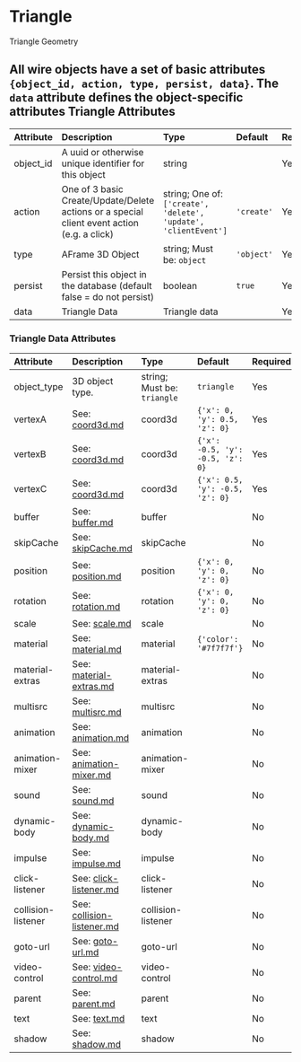 
Triangle
========


Triangle Geometry

All wire objects have a set of basic attributes ```{object_id, action, type, persist, data}```. The ```data``` attribute defines the object-specific attributes
Triangle Attributes
-------------------

|Attribute|Description|Type|Default|Required|
| :--- | :--- | :--- | :--- | :--- |
|object_id|A uuid or otherwise unique identifier for this object|string||Yes|
|action|One of 3 basic Create/Update/Delete actions or a special client event action (e.g. a click)|string; One of: ```['create', 'delete', 'update', 'clientEvent']```|```'create'```|Yes|
|type|AFrame 3D Object|string; Must be: ```object```|```'object'```|Yes|
|persist|Persist this object in the database (default false = do not persist)|boolean|```true```|Yes|
|data|Triangle Data|Triangle data||Yes|

### Triangle Data Attributes

|Attribute|Description|Type|Default|Required|
| :--- | :--- | :--- | :--- | :--- |
|object_type|3D object type.|string; Must be: ```triangle```|```triangle```|Yes|
|vertexA|See: [coord3d.md](coord3d.md)|coord3d|```{'x': 0, 'y': 0.5, 'z': 0}```|Yes|
|vertexB|See: [coord3d.md](coord3d.md)|coord3d|```{'x': -0.5, 'y': -0.5, 'z': 0}```|Yes|
|vertexC|See: [coord3d.md](coord3d.md)|coord3d|```{'x': 0.5, 'y': -0.5, 'z': 0}```|Yes|
|buffer|See: [buffer.md](buffer.md)|buffer||No|
|skipCache|See: [skipCache.md](skipCache.md)|skipCache||No|
|position|See: [position.md](position.md)|position|```{'x': 0, 'y': 0, 'z': 0}```|No|
|rotation|See: [rotation.md](rotation.md)|rotation|```{'x': 0, 'y': 0, 'z': 0}```|No|
|scale|See: [scale.md](scale.md)|scale||No|
|material|See: [material.md](material.md)|material|```{'color': '#7f7f7f'}```|No|
|material-extras|See: [material-extras.md](material-extras.md)|material-extras||No|
|multisrc|See: [multisrc.md](multisrc.md)|multisrc||No|
|animation|See: [animation.md](animation.md)|animation||No|
|animation-mixer|See: [animation-mixer.md](animation-mixer.md)|animation-mixer||No|
|sound|See: [sound.md](sound.md)|sound||No|
|dynamic-body|See: [dynamic-body.md](dynamic-body.md)|dynamic-body||No|
|impulse|See: [impulse.md](impulse.md)|impulse||No|
|click-listener|See: [click-listener.md](click-listener.md)|click-listener||No|
|collision-listener|See: [collision-listener.md](collision-listener.md)|collision-listener||No|
|goto-url|See: [goto-url.md](goto-url.md)|goto-url||No|
|video-control|See: [video-control.md](video-control.md)|video-control||No|
|parent|See: [parent.md](parent.md)|parent||No|
|text|See: [text.md](text.md)|text||No|
|shadow|See: [shadow.md](shadow.md)|shadow||No|
